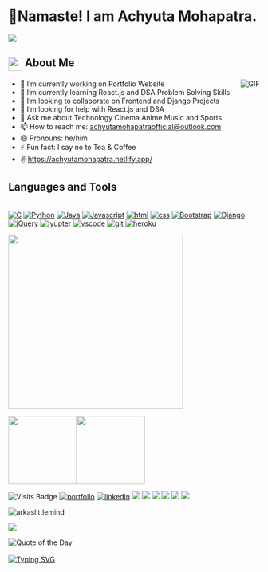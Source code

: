 <!-- [![Matrix SVG](https://raw.githubusercontent.com/rodrigograca31/rodrigograca31/master/matrix.svg)](https://www.linkedin.com/in/achyuta-kumar-mohapatra-54894a21a/)  -->
<h1> 🙏Namaste! I am Achyuta Mohapatra.</h1>
<p align='center'>
</p>
<p>
  <a href="https://github.com/DenverCoder1/readme-typing-svg"><img src="https://readme-typing-svg.herokuapp.com?&font=IBM+Plex+Sans&color=abcdef&size=20&lines=Welcome+to+my+GitHub+Profile!;I'm+an+IT+Under+Graduate+from+India;I'm+a+C+,+java+and+Programmer;I'm+Web+Developer+and+Designer" /></a>
  
  
</p>
<h2><img src="https://emojis.slackmojis.com/emojis/images/1579216111/7550/pikachu_wave.gif?1579216111" align="center"
                width="28" />     About Me </h2>
<img align="right" alt="GIF" src="https://media.giphy.com/media/MC6eSuC3yypCU/giphy.gif" />

- 🔭 I’m currently working on Portfolio Website
- 🌱 I’m currently learning React.js and DSA Problem Solving Skills
- 👯 I’m looking to collaborate on Frontend and Django Projects
- 🤔 I’m looking for help with React.js and DSA
- 💬 Ask me about Technology Cinema Anime Music and Sports
- 📫 How to reach me: achyutamohapatraofficial@outlook.com
- 😄 Pronouns: he/him
- ⚡ Fun fact: I say no to Tea & Coffee
- ✌ https://achyutamohapatra.netlify.app/

<h2>Languages and Tools </h2>
<br>  
<a href="#" target="_blank"><img alt="C" src="https://img.shields.io/badge/C-00599C?style=for-the-badge&logo=c&logoColor=white"></a>
<a href="#" target="_blank"><img alt="Python" src="https://img.shields.io/badge/Python-3776AB?style=for-the-badge&logo=python&logoColor=white"></a>
<a href="#" target="_blank"> <img alt="Java" src="https://img.shields.io/badge/Java-ED8B00?style=for-the-badge&logo=java&logoColor=white"></a>
<a href="#" target="_blank"><img alt="Javascript" src="https://img.shields.io/badge/JavaScript-323330?style=for-the-badge&logo=javascript&logoColor=F7DF1E"></a>
<a href="#" target="_blank"><img alt="html" src="https://img.shields.io/badge/HTML5-E34F26?style=for-the-badge&logo=html5&logoColor=white"></a>
<a href="#" target="_blank"><img alt="css" src="https://img.shields.io/badge/CSS3-1572B6?style=for-the-badge&logo=css3&logoColor=white"></a>
<a href="#" target="_blank"><img alt="Bootstrap" src="https://img.shields.io/badge/Bootstrap-563D7C?style=for-the-badge&logo=bootstrap&logoColor=white"></a>
<a href="#" target="_blank"><img alt="Django" src="https://img.shields.io/badge/Django-092E20?style=for-the-badge&logo=django&logoColor=green"></a>
<a href="#" target="_blank"><img alt="jQuery" src="https://img.shields.io/badge/jQuery-0769AD?style=for-the-badge&logo=jquery&logoColor=white"></a>
<a href="#" target="_blank"><img alt="jyupter" src="https://img.shields.io/badge/Jupyter-F37626.svg?&style=for-the-badge&logo=Jupyter&logoColor=white"></a>
<a href="#" target="_blank"><img alt="vscode" src="https://img.shields.io/badge/Visual_Studio_Code-0078D4?style=for-the-badge&logo=visual%20studio%20code&logoColor=white"></a>
<a href="#" target="_blank"><img alt="git" src="https://img.shields.io/badge/GIT-E44C30?style=for-the-badge&logo=git&logoColor=white"></a>
<a href="#" target="_blank"><img alt="heroku" src="https://img.shields.io/badge/Heroku-430098?style=for-the-badge&logo=heroku&logoColor=white"></a>
<br>  
    
<!-- <h2> Github Stats </h2> -->
  
  
<!--   ![Achyuta's GitHub stats](https://github-readme-stats.vercel.app/api?username=AchyutaMohapatra&theme=dark&show_icons=true) -->
  

  
  
  
  
<!-- <p align="center">
  <img alig src="https://github-profile-trophy.vercel.app/?username=AchyutaMohapatra&column=6&rank=SSS,SS,S,AAA,AA,A,B,C" />
</p>
 -->
  
<!--    [![My Awesome Stats](https://awesome-github-stats.azurewebsites.net/user-stats/AchyutaMohapatra)](https://github.com/AchyutaMohapatra) -->
  
  
  
  <a href="https://git.io/streak-stats"><img src="http://github-readme-streak-stats.herokuapp.com?user=AchyutaMohapatra&theme=highcontrast&hide_border=true" width="350" /></a>

  

  
  <a href="https://www.AchyutaMohapatra.com/"><img height="137px" src="https://github-readme-stats.vercel.app/api?username=AchyutaMohapatra&hide_title=true&hide_border=true&show_icons=true&include_all_commits=true&count_private=true&line_height=21&text_color=000&icon_color=000&bg_color=0,ea6161,ffc64d,fffc4d,52fa5a&theme=graywhite" /><!-- wi*quL3fcV --><img height="137px" src="https://github-readme-stats.vercel.app/api/top-langs/?username=adamalston&hide=html&hide_title=true&hide_border=true&layout=compact&langs_count=6&exclude_repo=comp426,Redventures-Movie-Quotes&text_color=000&icon_color=fff&bg_color=0,52fa5a,4dfcff,c64dff&theme=graywhite" /></a>

  
  ![Visits Badge](https://api.visitorbadge.io/api/VisitorHit?user=AchyutaMohapatra&repo=github-visitors-badge&countColor=%237B1E7A)
<a href="#" target="_blank"><img alt="portfolio" src="https://img.shields.io/badge/portfolio-%23.svg?&style=for-the-badge&logo=&logoColor=white%22"></a>
<a href="#" target="_blank"><img alt="linkedin" src="https://img.shields.io/badge/linkedin-%230077B5.svg?&style=for-the-badge&logo=linkedin&logoColor=white"></a>
[<img src="https://img.shields.io/badge/twitter-%231DA1F2.svg?&style=for-the-badge&logo=twitter&logoColor=white" />](#) 
[<img src="https://img.shields.io/badge/facebook-%231877F2.svg?&style=for-the-badge&logo=facebook&logoColor=white" />](#)
[<img src="https://img.shields.io/badge/instagram-%23E4405F.svg?&style=for-the-badge&logo=instagram&logoColor=white">](#)
[<img src="	https://img.shields.io/badge/Gmail-D14836?style=for-the-badge&logo=gmail&logoColor=white" />](#) 
[<img src="https://img.shields.io/badge/WhatsApp-25D366?style=for-the-badge&logo=whatsapp&logoColor=white" />](#)
[<img src="https://img.shields.io/badge/Telegram-2CA5E0?style=for-the-badge&logo=telegram&logoColor=white" />](#) 
</p>
<p align="left"> <img src="https://komarev.com/ghpvc/?username=AchyutaMohapatra" alt="arkaslittlemind" /> </p>

<a href="https://github.com/404"><img src="https://user-images.githubusercontent.com/73097560/115834477-dbab4500-a447-11eb-908a-139a6edaec5c.gif"></a>

![Quote of the Day](https://quotes-github-readme.vercel.app/api?type=horizontal&theme=radical)
<br />
<br /> 
[![Typing SVG](https://readme-typing-svg.herokuapp.com?duration=6000&lines=%E2%80%9CBelieve+in+yourself.%E2%80%9D)](https://git.io/typing-svg)

